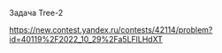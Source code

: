 Задача Tree-2

https://new.contest.yandex.ru/contests/42114/problem?id=40119%2F2022_10_29%2Fa5LFlLHdXT
